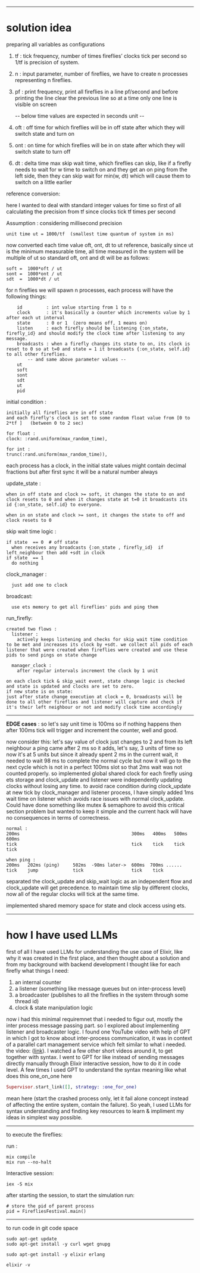 
---

# solution idea

preparing all variables as configurations

1. tf  : tick frequency, number of times fireflies’ clocks tick per second so 1/tf is precision of system.
2. n   : input parameter, number of fireflies, we have to create n processes representing n fireflies.
3. pf  : print frequency, print all fireflies in a line pf/second and before printing the line clear the previous line so at a time only one line is visible on screen

      -- below time values are expected in seconds unit --

4. oft : off time for which fireflies will be in off state after which they will switch state and turn on
5. ont : on time for which fireflies will be in on state after which they will switch state to turn off
6. dt  : delta time max skip wait time, which fireflies can skip, like if a firefly needs to wait for w time to switch on and they get an on ping from the left side, then they can skip wait for min(w, dt) which will cause them to switch on a little earlier

reference conversion:

here I wanted to deal with standard integer values for time
so first of all calculating the precision from tf since clocks tick tf times per second

Assumption : considering millisecond precision

```
unit time ut = 1000/tf  (smallest time quantum of system in ms)
```

now converted each time value oft, ont, dt to ut reference, basically since ut is the minimum measurable time, all time measured in the system will be multiple of ut
so standard oft, ont and dt will be as follows:

```
soft =  1000*oft / ut
sont =  1000*ont / ut
sdt  =  1000*dt / ut
```

for n fireflies we will spawn n processes, each process will have the following things:

```
    id         : int value starting from 1 to n
    clock      : it's basically a counter which increments value by 1 after each ut interval
    state      : 0 or 1  (zero means off, 1 means on)
    listen     : each firefly should be listening {:on_state, firefly_id} and should modify the clock time after listening to any message.
    broadcasts : when a firefly changes its state to on, its clock is reset to 0 so at t=0 and state = 1 it broadcasts {:on_state, self.id} to all other fireflies.
        -- and same above parameter values --
    ut
    soft
    sont
    sdt 
    ut
    pid
```

initial condition :

```
initially all fireflies are in off state 
and each firefly's clock is set to some random float value from [0 to 2*tf ]   (between 0 to 2 sec)

for float : 
clock: :rand.uniform(max_random_time),

for int :
trunc(:rand.uniform(max_random_time)),
```

each process has a clock, in the initial state values might contain decimal fractions but after first sync it will be a natural number always

update\_state :

```
when in off state and clock >= soft, it changes the state to on and clock resets to 0 and when it changes state at t=0 it broadcasts its id {:on_state, self.id} to everyone.

when in on state and clock >= sont, it changes the state to off and clock resets to 0
```

skip wait time logic :

```
if state  == 0  # off state
  when receives any broadcasts {:on_state , firefly_id}  if left_neighbour then add +sdt in clock 
if state  == 1
  do nothing
```

clock\_manager :

```
  just add one to clock
```

broadcast:

```
  use ets memory to get all fireflies' pids and ping them
```

run\_firefly:

```
created two flows :
  listener : 
    actively keeps listening and checks for skip wait time condition to be met and increases its clock by +sdt. we collect all pids of each listener that were created when fireflies were created and use these pids to send pings on state change

  manager_clock :
    after regular intervals increment the clock by 1 unit

on each clock tick & skip_wait event, state change logic is checked and state is updated and clocks are set to zero.
if new state is on state:
just after state change execution at clock = 0, broadcasts will be done to all other fireflies and listener will capture and check if it's their left neighbour or not and modify clock time accordingly
```

---

**EDGE cases** :
so let's say unit time is 100ms so if nothing happens then after 100ms tick will trigger and increment the counter, well and good.

now consider this:
let's say value of clock just changes to 2 and from its left neighbour a ping came after 2 ms so it adds, let's say, 3 units of time so now it's at 5 units but since it already spent 2 ms in the current wait, it needed to wait 98 ms to complete the normal cycle but now it will go to the next cycle which is not in a perfect 100ms slot so that 2ms wait was not counted properly.
so implemented global shared clock for each firefly using ets storage and clock\_update and listener were independently updating clocks without losing any time.
to avoid race condition during clock\_update at new tick by clock\_manager and listener process, I have simply added 1ms wait time on listener which avoids race issues with normal clock\_update. Could have done something like mutex & semaphore to avoid this critical section problem but wanted to keep it simple and the current hack will have no consequences in terms of correctness.

```
normal :
200ms                                          300ms   400ms   500ms   600ms
tick                                           tick    tick    tick    tick

when ping :
200ms   202ms (ping)     502ms  -98ms later->  600ms  700ms ......
tick    jump             tick                  tick    tick
```

separated the clock\_update and skip\_wait logic as an independent flow and clock\_update will get precedence.
to maintain time slip by different clocks, now all of the regular clocks will tick at the same time.

implemented shared memory space for state and clock access using ets.

---

# how I have used LLMs

first of all I have used LLMs for understanding the use case of Elixir, like why it was created in the first place, and then thought about a solution and from my background with backend development I thought like for each firefly what things I need:

1. an internal counter
2. a listener (something like message queues but on inter-process level)
3. a broadcaster (publishes to all the fireflies in the system through some thread id)
4. clock & state manipulation logic

now i had this minimal requiremnet that i needed to figur out, mostly the inter process message passing part.
so I explored about implementing listener and broadcaster logic. I found one YouTube video with help of GPT in which I got to know about inter-process communication, it was in context of a parallel cart management service which felt similar to what i needed. the video: ([link](https://www.youtube.com/watch?v=J2F9z_0XFj4)). I watched a few other short videos around it, to get together with syntax. I went to GPT for like instead of sending messages directly manually through Elixir interactive session, how to do it in code level. A few times I used GPT to understand the syntax meaning like what does this one\_on\_one here

```elixir
Supervisor.start_link([], strategy: :one_for_one)
```
mean here (start the crashed process only, let it fail alone concept instead of affecting the entire system, contain the failure).
So yeah, I used LLMs for syntax understanding and finding key resources to learn & impliment my ideas in simplest way possible.

---

to execute the fireflies:

run :

```
mix compile 
mix run --no-halt
```

Interactive session:

```
iex -S mix
```

after starting the session, to start the simulation run:

```
# store the pid of parent process
pid = FirefliesFestival.main()
```
---


to run code in git code space
```
sudo apt-get update
sudo apt-get install -y curl wget gnupg

sudo apt-get install -y elixir erlang

elixir -v

```